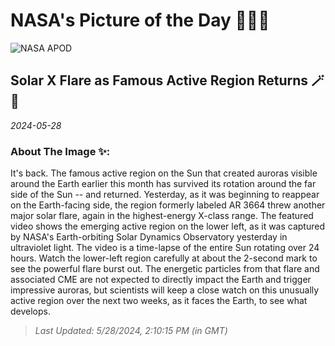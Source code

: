 
# NASA's Picture of the Day 🧑‍🚀💫

  ![NASA APOD](undefined)
  
  ## Solar X Flare as Famous Active Region Returns 🪄🌌
  
  _2024-05-28_
  
  ### About The Image ✨: 
  
  It's back. The famous active region on the Sun that created auroras visible around the Earth earlier this month has survived its rotation around the far side of the Sun -- and returned.  Yesterday, as it was beginning to reappear on the Earth-facing side, the region formerly labeled AR 3664 threw another major solar flare, again in the highest-energy X-class range. The featured video shows the emerging active region on the lower left, as it was captured by NASA's Earth-orbiting Solar Dynamics Observatory yesterday in ultraviolet light. The video is a time-lapse of the entire Sun rotating over 24 hours.  Watch the lower-left region carefully at about the 2-second mark to see the powerful flare burst out. The energetic particles from that flare and associated CME are not expected to directly impact the Earth and trigger impressive auroras, but scientists will keep a close watch on this unusually active region over the next two weeks, as it faces the Earth, to see what develops.
  
  
  
  > _Last Updated: 5/28/2024, 2:10:15 PM (in GMT)_
  